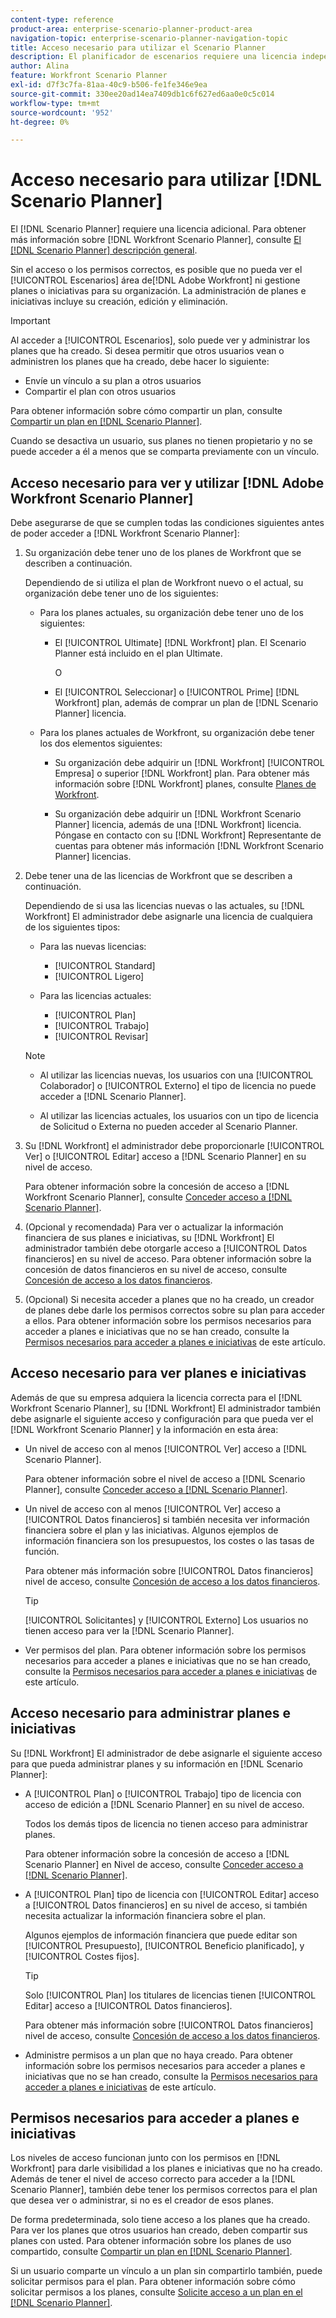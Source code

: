 ```yaml
---
content-type: reference
product-area: enterprise-scenario-planner-product-area
navigation-topic: enterprise-scenario-planner-navigation-topic
title: Acceso necesario para utilizar el Scenario Planner
description: El planificador de escenarios requiere una licencia independiente de Adobe Workfront y acceso adicional.
author: Alina
feature: Workfront Scenario Planner
exl-id: d7f3c7fa-81aa-40c9-b506-fe1fe346e9ea
source-git-commit: 330ee20ad14ea7409db1c6f627ed6aa0e0c5c014
workflow-type: tm+mt
source-wordcount: '952'
ht-degree: 0%

---
```


# Acceso necesario para utilizar [!DNL Scenario Planner]

El [!DNL Scenario Planner] requiere una licencia adicional. Para obtener más información sobre [!DNL Workfront Scenario Planner], consulte [El [!DNL Scenario Planner] descripción general](../scenario-planner/scenario-planner-overview.md).

<!--
might need to add information about the permissions to plans/ initiatives if those will be coming later?
-->

Sin el acceso o los permisos correctos, es posible que no pueda ver el [!UICONTROL Escenarios] área de[!DNL  Adobe Workfront] ni gestione planes o iniciativas para su organización. La administración de planes e iniciativas incluye su creación, edición y eliminación.

>[!IMPORTANT]
>
>Al acceder a [!UICONTROL Escenarios], solo puede ver y administrar los planes que ha creado. Si desea permitir que otros usuarios vean o administren los planes que ha creado, debe hacer lo siguiente:
>
>* Envíe un vínculo a su plan a otros usuarios
>* Compartir el plan con otros usuarios
>
>  Para obtener información sobre cómo compartir un plan, consulte [Compartir un plan en [!DNL Scenario Planner]](../scenario-planner/share-a-plan.md).
>
>Cuando se desactiva un usuario, sus planes no tienen propietario y no se puede acceder a él a menos que se comparta previamente con un vínculo.

## Acceso necesario para ver y utilizar [!DNL Adobe Workfront Scenario Planner]

Debe asegurarse de que se cumplen todas las condiciones siguientes antes de poder acceder a [!DNL Workfront Scenario Planner]:

1. Su organización debe tener uno de los planes de Workfront que se describen a continuación.

   Dependiendo de si utiliza el plan de Workfront nuevo o el actual, su organización debe tener uno de los siguientes:

   * Para los planes actuales, su organización debe tener uno de los siguientes:

      * El [!UICONTROL Ultimate] [!DNL Workfront] plan. El Scenario Planner está incluido en el plan Ultimate.

        O

      * El [!UICONTROL Seleccionar] o [!UICONTROL Prime] [!DNL Workfront] plan, además de comprar un plan de [!DNL Scenario Planner] licencia.

   * Para los planes actuales de Workfront, su organización debe tener los dos elementos siguientes:

      * Su organización debe adquirir un [!DNL Workfront] [!UICONTROL Empresa] o superior [!DNL Workfront] plan. Para obtener más información sobre [!DNL Workfront] planes, consulte [Planes de Workfront](https://workfront.com/plans).

      * Su organización debe adquirir un [!DNL Workfront Scenario Planner] licencia, además de una [!DNL Workfront] licencia. Póngase en contacto con su [!DNL Workfront] Representante de cuentas para obtener más información [!DNL Workfront Scenario Planner] licencias.

1. Debe tener una de las licencias de Workfront que se describen a continuación.

   Dependiendo de si usa las licencias nuevas o las actuales, su [!DNL Workfront] El administrador debe asignarle una licencia de cualquiera de los siguientes tipos:

   * Para las nuevas licencias:
      * [!UICONTROL Standard]
      * [!UICONTROL Ligero]

   * Para las licencias actuales:

      * [!UICONTROL Plan]
      * [!UICONTROL Trabajo]
      * [!UICONTROL Revisar]

   >[!NOTE]
   > 
   >* Al utilizar las licencias nuevas, los usuarios con una [!UICONTROL Colaborador] o [!UICONTROL Externo] el tipo de licencia no puede acceder a [!DNL Scenario Planner].
   >
   >* Al utilizar las licencias actuales, los usuarios con un tipo de licencia de Solicitud o Externa no pueden acceder al Scenario Planner.

1. Su [!DNL Workfront] el administrador debe proporcionarle [!UICONTROL Ver] o [!UICONTROL Editar] acceso a [!DNL Scenario Planner] en su nivel de acceso.

   Para obtener información sobre la concesión de acceso a [!DNL Workfront Scenario Planner], consulte [Conceder acceso a [!DNL Scenario Planner]](../administration-and-setup/add-users/configure-and-grant-access/grant-access-sp.md).

1. (Opcional y recomendada) Para ver o actualizar la información financiera de sus planes e iniciativas, su [!DNL Workfront] El administrador también debe otorgarle acceso a [!UICONTROL Datos financieros] en su nivel de acceso. Para obtener información sobre la concesión de datos financieros en su nivel de acceso, consulte [Concesión de acceso a los datos financieros](../administration-and-setup/add-users/configure-and-grant-access/grant-access-financial.md).

1. (Opcional) Si necesita acceder a planes que no ha creado, un creador de planes debe darle los permisos correctos sobre su plan para acceder a ellos. Para obtener información sobre los permisos necesarios para acceder a planes e iniciativas que no se han creado, consulte la [Permisos necesarios para acceder a planes e iniciativas](#permissions-needed-to-access-plans-and-initiatives) de este artículo.

<!--this used to be true but not anymore:
  <li data-mc-conditions="QuicksilverOrClassic.Draft mode"> <p>(NOTE: this is no longer needed) </p> <p>Your Workfront administrator must assign you a layout template that includes the Scenarios area in the Main Menu. </p> <p>For information about customizing the Main Menu in a layout template, see <a href="../administration-and-setup/customize-workfront/use-layout-templates/customize-main-menu.md" class="MCXref xref" xrefformat="{para}">Customize the Main Menu using a layout template</a>. </p> <p>For information about assigning users to a Layout Template, see <a href="../administration-and-setup/customize-workfront/use-layout-templates/assign-users-to-layout-template.md" class="MCXref xref" xrefformat="{para}">Assign users to a layout template</a>.</p> </li>
  -->

## Acceso necesario para ver planes e iniciativas

Además de que su empresa adquiera la licencia correcta para el [!DNL Workfront Scenario Planner], su [!DNL Workfront] El administrador también debe asignarle el siguiente acceso y configuración para que pueda ver el [!DNL Workfront Scenario Planner] y la información en esta área:

* Un nivel de acceso con al menos [!UICONTROL Ver] acceso a [!DNL Scenario Planner].

  Para obtener información sobre el nivel de acceso a [!DNL Scenario Planner], consulte [Conceder acceso a [!DNL Scenario Planner]](../administration-and-setup/add-users/configure-and-grant-access/grant-access-sp.md).

* Un nivel de acceso con al menos [!UICONTROL Ver] acceso a [!UICONTROL Datos financieros] si también necesita ver información financiera sobre el plan y las iniciativas. Algunos ejemplos de información financiera son los presupuestos, los costes o las tasas de función.

  Para obtener más información sobre [!UICONTROL Datos financieros] nivel de acceso, consulte [Concesión de acceso a los datos financieros](../administration-and-setup/add-users/configure-and-grant-access/grant-access-financial.md).

  >[!TIP]
  >
  >[!UICONTROL Solicitantes] y [!UICONTROL Externo] Los usuarios no tienen acceso para ver la [!DNL Scenario Planner].

* Ver permisos del plan. Para obtener información sobre los permisos necesarios para acceder a planes e iniciativas que no se han creado, consulte la [Permisos necesarios para acceder a planes e iniciativas](#permissions-needed-to-access-plans-and-initiatives) de este artículo.

## Acceso necesario para administrar planes e iniciativas

Su [!DNL Workfront] El administrador de debe asignarle el siguiente acceso para que pueda administrar planes y su información en [!DNL Scenario Planner]:

* A [!UICONTROL Plan] o [!UICONTROL Trabajo] tipo de licencia con acceso de edición a [!DNL Scenario Planner] en su nivel de acceso.

  Todos los demás tipos de licencia no tienen acceso para administrar planes.

  Para obtener información sobre la concesión de acceso a [!DNL Scenario Planner] en Nivel de acceso, consulte [Conceder acceso a [!DNL Scenario Planner]](../administration-and-setup/add-users/configure-and-grant-access/grant-access-sp.md).

* A [!UICONTROL Plan] tipo de licencia con [!UICONTROL Editar] acceso a [!UICONTROL Datos financieros] en su nivel de acceso, si también necesita actualizar la información financiera sobre el plan.

  Algunos ejemplos de información financiera que puede editar son [!UICONTROL Presupuesto], [!UICONTROL Beneficio planificado], y [!UICONTROL Costes fijos].

  >[!TIP]
  >
  >Solo [!UICONTROL Plan] los titulares de licencias tienen [!UICONTROL Editar] acceso a [!UICONTROL Datos financieros].

  Para obtener más información sobre [!UICONTROL Datos financieros] nivel de acceso, consulte [Concesión de acceso a los datos financieros](../administration-and-setup/add-users/configure-and-grant-access/grant-access-financial.md).

* Administre permisos a un plan que no haya creado. Para obtener información sobre los permisos necesarios para acceder a planes e iniciativas que no se han creado, consulte la [Permisos necesarios para acceder a planes e iniciativas](#permissions-needed-to-access-plans-and-initiatives) de este artículo.

## Permisos necesarios para acceder a planes e iniciativas

Los niveles de acceso funcionan junto con los permisos en [!DNL Workfront] para darle visibilidad a los planes e iniciativas que no ha creado. Además de tener el nivel de acceso correcto para acceder a la [!DNL Scenario Planner], también debe tener los permisos correctos para el plan que desea ver o administrar, si no es el creador de esos planes.

De forma predeterminada, solo tiene acceso a los planes que ha creado. Para ver los planes que otros usuarios han creado, deben compartir sus planes con usted. Para obtener información sobre los planes de uso compartido, consulte [Compartir un plan en [!DNL Scenario Planner]](../scenario-planner/share-a-plan.md).

Si un usuario comparte un vínculo a un plan sin compartirlo también, puede solicitar permisos para el plan. Para obtener información sobre cómo solicitar permisos a los planes, consulte [Solicite acceso a un plan en el [!DNL Scenario Planner]](../scenario-planner/request-access-to-plan.md).

